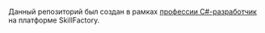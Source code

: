 Данный репозиторий был создан в рамках [профессии C#-разработчик](https://skillfactory.ru/csharp) на платформе SkillFactory.


